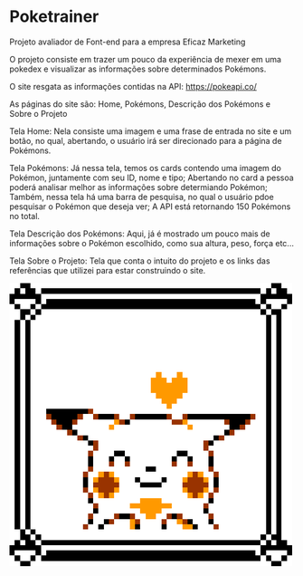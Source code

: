 # Poketrainer
Projeto avaliador de Font-end para a empresa Eficaz Marketing

O projeto consiste em trazer um pouco da experiência de mexer em uma pokedex e visualizar as informações sobre determinados Pokémons.

O site resgata as informações contidas na API: https://pokeapi.co/

As páginas do site são: Home, Pokémons, Descrição dos Pokémons e Sobre o Projeto

Tela Home:
    Nela consiste uma imagem e uma frase de entrada no site e um botão, no qual, abertando, o usuário irá ser direcionado para a página de Pokémons.

Tela Pokémons: 
    Já nessa tela, temos os cards contendo uma imagem do Pokémon, juntamente com seu ID, nome e tipo;
    Abertando no card a pessoa poderá analisar melhor as informações sobre determiando Pokémon;
    Também, nessa tela há uma barra de pesquisa, no qual o usuário pdoe pesquisar o Pokémon que deseja ver;
    A API está retornando 150 Pokémons no total.

Tela Descrição dos Pokémons: 
    Aqui, já é mostrado um pouco mais de informações sobre o Pokémon escolhido, como sua altura, peso, força etc...

Tela Sobre o Projeto:
    Tela que conta o intuito do projeto e os links das referências que utilizei para estar construindo o site.

<img src="./img/gifs/6j3UY12.gif">